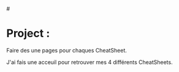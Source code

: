#<h1>Project :</h1>

Faire des une pages pour chaques CheatSheet.

J'ai fais une acceuil pour retrouver mes 4 différents CheatSheets.
